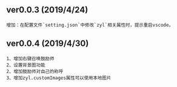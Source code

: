 ## ver0.0.3 (2019/4/24)
    增加：在配置文件`setting.json`中修改`zyl`相关属性时，提示重启vscode。

## ver0.0.4 (2019/4/30)
    1、增加右键召唤鼓励师
    2、设置背景图功能
    2、增加鼓励师对自己的称呼
    3、增加zyl.customImages属性可以使用本地图片
    